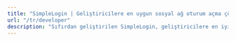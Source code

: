 ```yaml
---
title: "SimpleLogin | Geliştiricilere en uygun sosyal ağ oturum açma çözümü"
url: "/tr/developer"
description: "Sıfırdan geliştirilen SimpleLogin, geliştiricilere en iyi deneyimi sunmak için çalışıyor."
---
```


